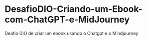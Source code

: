 # DesafioDIO-Criando-um-Ebook-com-ChatGPT-e-MidJourney
Deafio DIO de criar um ebook usando o Chatgpt e o Mindjourney
